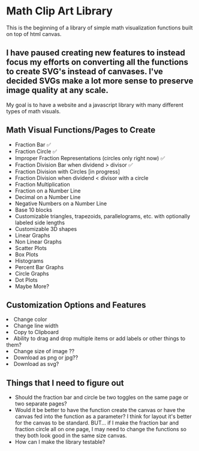 <h1>Math Clip Art Library</h1>

This is the beginning of a library of simple math visualization functions built on top of html canvas.

<h2 style="color:"pink";">
I have paused creating new features to instead focus my efforts on converting all the functions to create SVG's instead of canvases. I've decided SVGs make a lot more sense to preserve image quality at any scale. 
</h2>

My goal is to have a website and a javascript library with many different types of math visuals.

<h2> Math Visual Functions/Pages to Create </h2>
<ul>
<li> Fraction Bar ✅</li>
<li> Fraction Circle ✅</li>
<li> Improper Fraction Representations (circles only right now) ✅</li>
<li> Fraction Division Bar when dividend > divisor ✅</li></li>
<li> Fraction Division with Circles [in progress]</li>
<li> Fraction Division when dividend < divisor with a circle </li>
<li> Fraction Multiplication</li>
<li> Fraction on a Number Line</li>
<li> Decimal on a Number Line</li>
<li> Negative Numbers on a Number Line</li>
<li> Base 10 blocks</li>
<li> Customizable triangles, trapezoids, parallelograms, etc. with optionally labeled side lengths</li>
<li> Customizable 3D shapes</li>
<li> Linear Graphs</li>
<li> Non Linear Graphs</li>
<li> Scatter Plots</li>
<li> Box Plots</li>
<li> Histograms</li>
<li> Percent Bar Graphs</li>
<li> Circle Graphs</li>
<li> Dot Plots</li>
<li> Maybe More?</li>
</ul>

<h2> Customization Options and Features </h2>
<li> Change color</li>
<li> Change line width</li>
<li> Copy to Clipboard</li>
<li> Ability to drag and drop multiple items or add labels or other things to them?</li>
<li> Change size of image ??</li>
<li> Download as png or jpg??</li>
<li> Download as svg?</li>

<h2> Things that I need to figure out </h2>
<ul>
<li>Should the fraction bar and circle be two toggles on the same page or two separate pages? </li> 
<li> Would it be better to have the function create the canvas or have the canvas fed into the function as a parameter? 
 I think for layout it's better for the canvas to be standard. BUT... if I make the fraction bar and fraction circle all on one page, I may need to change the functions so they both look good in the same size canvas. </li>
<li> How can I make the library testable? </li>
</ul>
